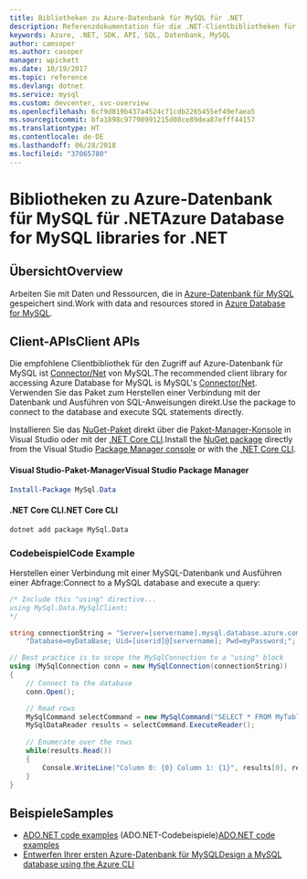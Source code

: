 ```yaml
---
title: Bibliotheken zu Azure-Datenbank für MySQL für .NET
description: Referenzdokumentation für die .NET-Clientbibliotheken für Azure-Datenbank für MySQL
keywords: Azure, .NET, SDK, API, SQL, Datenbank, MySQL
author: camsoper
ms.author: casoper
manager: wpickett
ms.date: 10/19/2017
ms.topic: reference
ms.devlang: dotnet
ms.service: mysql
ms.custom: devcenter, svc-overview
ms.openlocfilehash: 6cf9d819b437a4524c71cdb2265455ef49efaea5
ms.sourcegitcommit: bfa1898c97798991215d08ce89dea87efff44157
ms.translationtype: HT
ms.contentlocale: de-DE
ms.lasthandoff: 06/28/2018
ms.locfileid: "37065780"
---
```

# <a name="azure-database-for-mysql-libraries-for-net"></a><span data-ttu-id="0639f-104">Bibliotheken zu Azure-Datenbank für MySQL für .NET</span><span class="sxs-lookup"><span data-stu-id="0639f-104">Azure Database for MySQL libraries for .NET</span></span>

## <a name="overview"></a><span data-ttu-id="0639f-105">Übersicht</span><span class="sxs-lookup"><span data-stu-id="0639f-105">Overview</span></span>

<span data-ttu-id="0639f-106">Arbeiten Sie mit Daten und Ressourcen, die in [Azure-Datenbank für MySQL](/azure/mysql/overview) gespeichert sind.</span><span class="sxs-lookup"><span data-stu-id="0639f-106">Work with data and resources stored in [Azure Database for MySQL](/azure/mysql/overview).</span></span>

## <a name="client-apis"></a><span data-ttu-id="0639f-107">Client-APIs</span><span class="sxs-lookup"><span data-stu-id="0639f-107">Client APIs</span></span>

<span data-ttu-id="0639f-108">Die empfohlene Clientbibliothek für den Zugriff auf Azure-Datenbank für MySQL ist [Connector/Net](https://dev.mysql.com/doc/connector-net/en) von MySQL.</span><span class="sxs-lookup"><span data-stu-id="0639f-108">The recommended client library for accessing Azure Database for MySQL is MySQL's [Connector/Net](https://dev.mysql.com/doc/connector-net/en).</span></span> <span data-ttu-id="0639f-109">Verwenden Sie das Paket zum Herstellen einer Verbindung mit der Datenbank und Ausführen von SQL-Anweisungen direkt.</span><span class="sxs-lookup"><span data-stu-id="0639f-109">Use the package to connect to the database and execute SQL statements directly.</span></span> 

<span data-ttu-id="0639f-110">Installieren Sie das [NuGet-Paket](https://www.nuget.org/packages/MySql.Data) direkt über die [Paket-Manager-Konsole][PackageManager] in Visual Studio oder mit der [.NET Core CLI][DotNetCLI].</span><span class="sxs-lookup"><span data-stu-id="0639f-110">Install the [NuGet package](https://www.nuget.org/packages/MySql.Data) directly from the Visual Studio [Package Manager console][PackageManager] or with the [.NET Core CLI][DotNetCLI].</span></span>

#### <a name="visual-studio-package-manager"></a><span data-ttu-id="0639f-111">Visual Studio-Paket-Manager</span><span class="sxs-lookup"><span data-stu-id="0639f-111">Visual Studio Package Manager</span></span>

```powershell
Install-Package MySql.Data
```

#### <a name="net-core-cli"></a><span data-ttu-id="0639f-112">.NET Core CLI</span><span class="sxs-lookup"><span data-stu-id="0639f-112">.NET Core CLI</span></span>

```bash
dotnet add package MySql.Data
```

### <a name="code-example"></a><span data-ttu-id="0639f-113">Codebeispiel</span><span class="sxs-lookup"><span data-stu-id="0639f-113">Code Example</span></span>

<span data-ttu-id="0639f-114">Herstellen einer Verbindung mit einer MySQL-Datenbank und Ausführen einer Abfrage:</span><span class="sxs-lookup"><span data-stu-id="0639f-114">Connect to a MySQL database and execute a query:</span></span>

```csharp
/* Include this "using" directive...
using MySql.Data.MySqlClient;
*/

string connectionString = "Server=[servername].mysql.database.azure.com; " +
    "Database=myDataBase; Uid=[userid]@[servername]; Pwd=myPassword;";

// Best practice is to scope the MySqlConnection to a "using" block
using (MySqlConnection conn = new MySqlConnection(connectionString))
{
    // Connect to the database
    conn.Open();

    // Read rows
    MySqlCommand selectCommand = new MySqlCommand("SELECT * FROM MyTable", conn);
    MySqlDataReader results = selectCommand.ExecuteReader();
    
    // Enumerate over the rows
    while(results.Read())
    {
        Console.WriteLine("Column 0: {0} Column 1: {1}", results[0], results[1]);
    }
}
```

## <a name="samples"></a><span data-ttu-id="0639f-115">Beispiele</span><span class="sxs-lookup"><span data-stu-id="0639f-115">Samples</span></span>

- <span data-ttu-id="0639f-116">[ADO.NET code examples](/dotnet/framework/data/adonet/ado-net-code-examples) (ADO.NET-Codebeispiele)</span><span class="sxs-lookup"><span data-stu-id="0639f-116">[ADO.NET code examples](/dotnet/framework/data/adonet/ado-net-code-examples)</span></span>
- [<span data-ttu-id="0639f-117">Entwerfen Ihrer ersten Azure-Datenbank für MySQL</span><span class="sxs-lookup"><span data-stu-id="0639f-117">Design a MySQL database using the Azure CLI</span></span>](https://docs.microsoft.com/azure/mysql/tutorial-design-database-using-cli) 

[PackageManager]: https://docs.microsoft.com/nuget/tools/package-manager-console
[DotNetCLI]: https://docs.microsoft.com/dotnet/core/tools/dotnet-add-package
